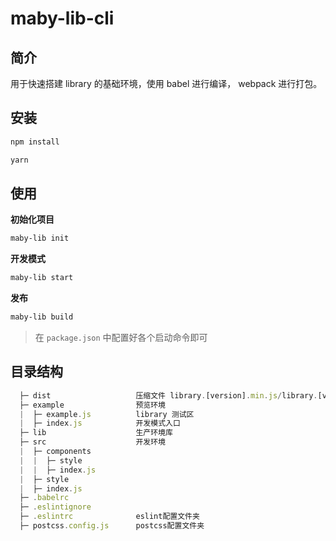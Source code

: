 # maby-lib-cli

## 简介

用于快速搭建 library 的基础环境，使用 babel 进行编译， webpack 进行打包。


## 安装

```bash
npm install 
```

```bash
yarn
```

## 使用

**初始化项目**

```bash
maby-lib init
```

**开发模式**

```bash
maby-lib start
```

**发布**

```bash
maby-lib build
```

> 在 `package.json` 中配置好各个启动命令即可

## 目录结构

```jsx
  ├─ dist                   压缩文件 library.[version].min.js/library.[version].min.css
  ├─ example                预览环境
  |  ├─ example.js          library 测试区
  |  ├─ index.js            开发模式入口
  ├─ lib                    生产环境库
  ├─ src                    开发环境
  |  ├─ components
  |  |  ├─ style
  |  |  ├─ index.js
  |  ├─ style
  |  ├─ index.js
  ├─ .babelrc
  ├─ .eslintignore
  ├─ .eslintrc              eslint配置文件夹
  ├─ postcss.config.js      postcss配置文件夹
```

